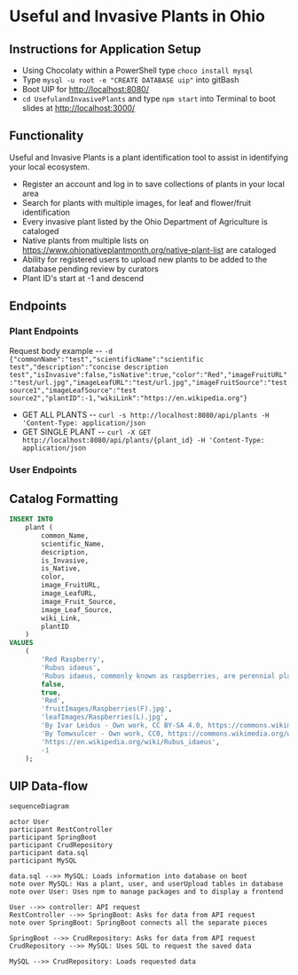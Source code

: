 # Useful and Invasive Plants in Ohio

## Instructions for Application Setup

- Using Chocolaty within a PowerShell type `choco install mysql`
- Type `mysql -u root -e "CREATE DATABASE uip"` into gitBash
- Boot UIP for <http://localhost:8080/>
- `cd UsefulandInvasivePlants` and type `npm start` into Terminal to boot slides at <http://localhost:3000/>

## Functionality

Useful and Invasive Plants is a plant identification tool to assist in identifying your local ecosystem.

- Register an account and log in to save collections of plants in your local area
- Search for plants with multiple images, for leaf and flower/fruit identification
- Every invasive plant listed by the Ohio Department of Agriculture is cataloged
- Native plants from multiple lists on <https://www.ohionativeplantmonth.org/native-plant-list> are cataloged
- Ability for registered users to upload new plants to be added to the database pending review by curators
- Plant ID's start at -1 and descend

## Endpoints

### Plant Endpoints

Request body example -- `-d {"commonName":"test","scientificName":"scientific test","description":"concise description test","isInvasive":false,"isNative":true,"color":"Red","imageFruitURL":"test/url.jpg","imageLeafURL":"test/url.jpg","imageFruitSource":"test source1","imageLeafSource":"test source2","plantID":-1,"wikiLink":"https://en.wikipedia.org"}`

- GET ALL PLANTS -- `curl -s http://localhost:8080/api/plants -H 'Content-Type: application/json`
- GET SINGLE PLANT -- `curl -X GET http://localhost:8080/api/plants/{plant_id} -H 'Content-Type: application/json`

### User Endpoints

## Catalog Formatting

``` sql
INSERT INTO
    plant (
        common_Name,
        scientific_Name,
        description,
        is_Invasive,
        is_Native,
        color,
        image_FruitURL,
        image_LeafURL,
        image_Fruit_Source,
        image_Leaf_Source,
        wiki_Link,
        plantID
    )
VALUES
    (
        'Red Raspberry',
        'Rubus idaeus',
        'Rubus idaeus, commonly known as raspberries, are perennial plants with biennial stems that grow from a perennial root system. These plants produce edible red aggregate fruits consisting of numerous drupelets around a central core, with distinct growth patterns in their first and second years.',
        false,
        true,
        'Red',
        'fruitImages/Raspberries(F).jpg',
        'leafImages/Raspberries(L).jpg',
        'By Ivar Leidus - Own work, CC BY-SA 4.0, https://commons.wikimedia.org/w/index.php?curid=96641162',
        'By Tomwsulcer - Own work, CC0, https://commons.wikimedia.org/w/index.php?curid=19087683',
        'https://en.wikipedia.org/wiki/Rubus_idaeus',
        -1
    );
```

## UIP Data-flow

``` mermaid
sequenceDiagram

actor User
participant RestController
participant SpringBoot
participant CrudRepository
participant data.sql
participant MySQL

data.sql -->> MySQL: Loads information into database on boot
note over MySQL: Has a plant, user, and userUpload tables in database
note over User: Uses npm to manage packages and to display a frontend

User -->> controller: API request
RestController -->> SpringBoot: Asks for data from API request
note over SpringBoot: SpringBoot connects all the separate pieces

SpringBoot -->> CrudRepository: Asks for data from API request
CrudRepository -->> MySQL: Uses SQL to request the saved data

MySQL -->> CrudRepository: Loads requested data

```
